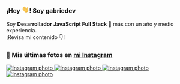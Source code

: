 <h3>¡Hey <img src="https://raw.githubusercontent.com/ABSphreak/ABSphreak/master/gifs/Hi.gif" width="20px" decondig="async">! Soy gabriedev</h3>

<p>Soy <strong>Desarrollador JavaScript Full Stack 🚀</strong> más con un año y medio experiencia.<br />¡Revisa mi contenido 👇!</p>

### 📸 Mis últimas fotos en [mi Instagram](https://instagram.com/gabrie.dev)


<a href='https://instagram.com/p/CtruQitPJU1' target='_blank'>
  <img width='20%' src='https://instagram.fkiv8-1.fna.fbcdn.net/v/t51.2885-15/354557634_595647665883083_2498794285121939883_n.jpg?stp=dst-jpg_e15_fr_s1080x1080&_nc_ht=instagram.fkiv8-1.fna.fbcdn.net&_nc_cat=111&_nc_ohc=kxWO59jV8oIAX8Xqpy1&edm=APU89FABAAAA&ccb=7-5&oh=00_AfD4fjY0WteTmgZ50PlJ5RBYoKkKXFmxh9_i_xmyNlnu4g&oe=649D12E3&_nc_sid=f4eaf9' alt='Instagram photo' />
</a>
<a href='https://instagram.com/p/CtrtZEhvfjK' target='_blank'>
  <img width='20%' src='https://instagram.fkiv8-1.fna.fbcdn.net/v/t51.2885-15/354566352_1280061536273536_3184760590463359796_n.jpg?stp=dst-jpg_e15&_nc_ht=instagram.fkiv8-1.fna.fbcdn.net&_nc_cat=104&_nc_ohc=P2X2VPPCM74AX_ZmhPX&edm=APU89FABAAAA&ccb=7-5&oh=00_AfCJplmLhaf1AF_OX-SHgmwFpw4f5OYlqb2aqIU3adZtZg&oe=649C77DC&_nc_sid=f4eaf9' alt='Instagram photo' />
</a>
<a href='https://instagram.com/p/CtDUXiGIwfW' target='_blank'>
  <img width='20%' src='https://instagram.fkiv8-1.fna.fbcdn.net/v/t51.2885-15/350888316_2281662725376540_4082540287140756007_n.jpg?stp=dst-jpg_e15&_nc_ht=instagram.fkiv8-1.fna.fbcdn.net&_nc_cat=100&_nc_ohc=Uwnkf-AZtSAAX_ajU-x&edm=APU89FABAAAA&ccb=7-5&oh=00_AfBKzOM-rQOf9uiHU9akwk-1BWCdyDWcAt9eak_u1duk5w&oe=649D3818&_nc_sid=f4eaf9' alt='Instagram photo' />
</a>
<a href='https://instagram.com/p/CoTfm_INWyt' target='_blank'>
  <img width='20%' src='https://instagram.fkiv8-1.fna.fbcdn.net/v/t51.2885-15/321050480_935030397667260_4356312353538439528_n.jpg?stp=dst-jpg_e15&_nc_ht=instagram.fkiv8-1.fna.fbcdn.net&_nc_cat=100&_nc_ohc=WoTRmPOuPHUAX8AW5wr&edm=APU89FABAAAA&ccb=7-5&oh=00_AfBujWKFCFpZUQORP2LZUcGbhX954uh4bp_v8Jw7BqRybg&oe=649CFA57&_nc_sid=f4eaf9' alt='Instagram photo' />
</a>
